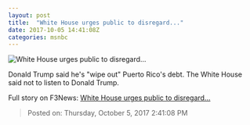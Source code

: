 ```yaml
---
layout: post
title:  "White House urges public to disregard..."
date: 2017-10-05 14:41:08Z
categories: msnbc
---
```


![White House urges public to disregard...](http://www.msnbc.com/sites/msnbc/files/styles/ratio--1_91-1--1200x630/public/trump_vegas_response_171010.jpg?itok=woVsBSgQ)

Donald Trump said he's "wipe out" Puerto Rico's debt. The White House said not to listen to Donald Trump.


Full story on F3News: [White House urges public to disregard...](http://www.f3nws.com/n/NFTRjC)

> Posted on: Thursday, October 5, 2017 2:41:08 PM
